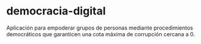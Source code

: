 # democracia-digital
Aplicación para empoderar grupos de personas mediante procedimientos democráticos que garanticen una cota máxima de corrupción cercana a 0.
